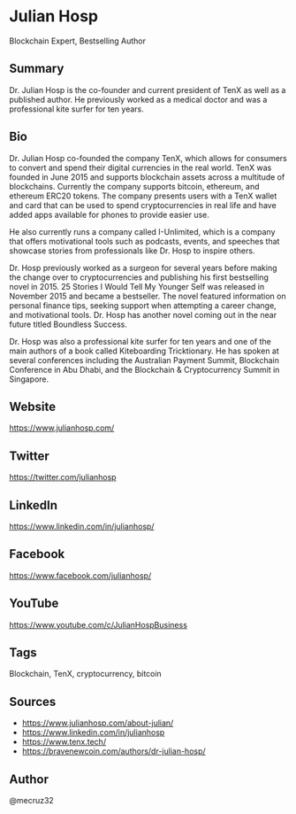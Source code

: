 # Julian Hosp
Blockchain Expert, Bestselling Author

## Summary
Dr. Julian Hosp is the co-founder and current president of TenX as well as a published author. He previously worked as a medical doctor and was a professional kite surfer for ten years.

## Bio
Dr. Julian Hosp co-founded the company TenX, which allows for consumers to convert and spend their digital currencies in the real world. TenX was founded in June 2015 and supports blockchain assets across a multitude of blockchains. Currently the company supports bitcoin, ethereum, and ethereum ERC20 tokens. The company presents users with a TenX wallet and card that can be used to spend cryptocurrencies in real life and have added apps available for phones to provide easier use.

He also currently runs a company called I-Unlimited, which is a company that offers motivational tools such as podcasts, events, and speeches that showcase stories from professionals like Dr. Hosp to inspire others.

Dr. Hosp previously worked as a surgeon for several years before making the change over to cryptocurrencies and publishing his first bestselling novel in 2015. 25 Stories I Would Tell My Younger Self was released in November 2015 and became a bestseller. The novel featured information on personal finance tips, seeking support when attempting a career change, and motivational tools. Dr. Hosp has another novel coming out in the near future titled Boundless Success. 

Dr. Hosp was also a professional kite surfer for ten years and one of the main authors of a book called Kiteboarding Tricktionary.
He has spoken at several conferences including the Australian Payment Summit, Blockchain Conference in Abu Dhabi, and the Blockchain & Cryptocurrency Summit in Singapore. 


## Website
https://www.julianhosp.com/

## Twitter
https://twitter.com/julianhosp

## LinkedIn
https://www.linkedin.com/in/julianhosp/

## Facebook
https://www.facebook.com/julianhosp/

## YouTube
https://www.youtube.com/c/JulianHospBusiness

## Tags
Blockchain, TenX, cryptocurrency, bitcoin 

## Sources
* https://www.julianhosp.com/about-julian/
* https://www.linkedin.com/in/julianhosp
* https://www.tenx.tech/
* https://bravenewcoin.com/authors/dr-julian-hosp/

## Author
@mecruz32
